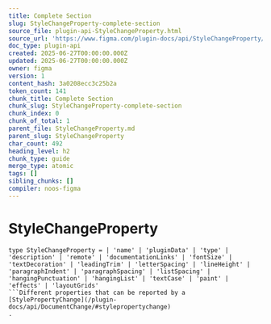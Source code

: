 ```yaml
---
title: Complete Section
slug: StyleChangeProperty-complete-section
source_file: plugin-api-StyleChangeProperty.html
source_url: 'https://www.figma.com/plugin-docs/api/StyleChangeProperty/'
doc_type: plugin-api
created: 2025-06-27T00:00:00.000Z
updated: 2025-06-27T00:00:00.000Z
owner: figma
version: 1
content_hash: 3a0208ecc3c25b2a
token_count: 141
chunk_title: Complete Section
chunk_slug: StyleChangeProperty-complete-section
chunk_index: 0
chunk_of_total: 1
parent_file: StyleChangeProperty.md
parent_slug: StyleChangeProperty
char_count: 492
heading_level: h2
chunk_type: guide
merge_type: atomic
tags: []
sibling_chunks: []
compiler: noos-figma
---
```


# StyleChangeProperty

```
type StyleChangeProperty = | 'name' | 'pluginData' | 'type' | 'description' | 'remote' | 'documentationLinks' | 'fontSize' | 'textDecoration' | 'leadingTrim' | 'letterSpacing' | 'lineHeight' | 'paragraphIndent' | 'paragraphSpacing' | 'listSpacing' | 'hangingPunctuation' | 'hangingList' | 'textCase' | 'paint' | 'effects' | 'layoutGrids'
```Different properties that can be reported by a [StylePropertyChange](/plugin-docs/api/DocumentChange/#stylepropertychange)
.
